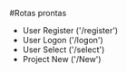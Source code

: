 #Rotas prontas 

 - User Register ('/register')
 - User Logon ('/logon')
 - User Select ('/select')
 - Project New ('/New')
